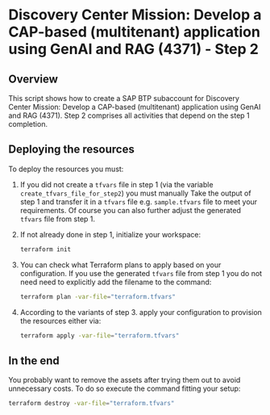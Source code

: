 # Discovery Center Mission: Develop a CAP-based (multitenant) application using GenAI and RAG (4371) - Step 2

## Overview

This script shows how to create a SAP BTP subaccount for Discovery Center Mission: Develop a CAP-based (multitenant) application using GenAI and RAG (4371). Step 2 comprises all activities that depend on the step 1 completion.


## Deploying the resources

To deploy the resources you must:


1. If you did not create a `tfvars` file in step 1 (via the variable `create_tfvars_file_for_step2`) you must manually Take the output of step 1 and transfer it in a `tfvars` file e.g. `sample.tfvars` file to meet your requirements. Of course you can also further adjust the generated `tfvars` file from step 1.

2. If not already done in step 1, initialize your workspace:

   ```bash
   terraform init
   ```

3. You can check what Terraform plans to apply based on your configuration. If you use the generated `tfvars` file from step 1 you do not need need to explicitly add the filename to the command:

   ```bash
   terraform plan -var-file="terraform.tfvars" 
   ```

4. According to the variants of step 3. apply your configuration to provision the resources either via:

   ```bash
   terraform apply -var-file="terraform.tfvars"
   ```

## In the end

You probably want to remove the assets after trying them out to avoid unnecessary costs. To do so execute the command fitting your setup:

```bash
terraform destroy -var-file="terraform.tfvars" 
```
